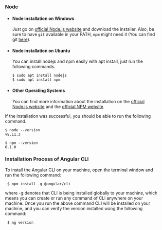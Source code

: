 ### Node
- #### Node installation on Windows

  Just go on [official Node.js website](https://nodejs.org/) and download the installer.
Also, be sure to have `git` available in your PATH, `npm` might need it (You can find git [here](https://git-scm.com/)).

- #### Node installation on Ubuntu

  You can install nodejs and npm easily with apt install, just run the following commands.

      $ sudo apt install nodejs
      $ sudo apt install npm

- #### Other Operating Systems
  You can find more information about the installation on the [official Node.js website](https://nodejs.org/) and the [official NPM website](https://npmjs.org/).

If the installation was successful, you should be able to run the following command.

    $ node --version
    v8.11.3

    $ npm --version
    6.1.0


### Installation Process of Angular CLI
To install the Angular CLI on your machine, open the terminal window and run the following command: 

     $ npm install -g @angular/cli

where -g denotes that CLI is being installed globally to your machine, which means you can create or run any command of CLI anywhere on your machine. Once you run the above command CLI will be installed on your machine, and you can verify the version installed using the following command: 

     $ ng version


